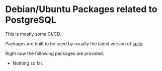 # Debian/Ubuntu Packages related to PostgreSQL

This is mostly some CI/CD.

Packages are built to be used by usually the latest version of [spilo](https://github.com/zalando/spilo).

Right now the following packages are provided.
 * Nothing so far.
